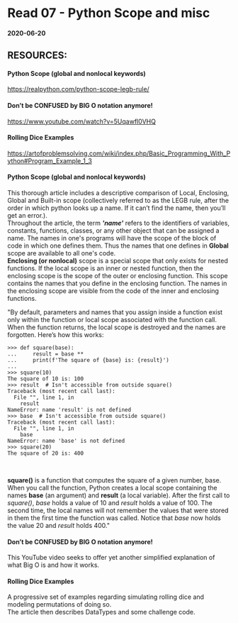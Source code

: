 # Read 07 - Python Scope and misc

#### 2020-06-20

## RESOURCES:
#### Python Scope (global and nonlocal keywords) <br>
https://realpython.com/python-scope-legb-rule/ <br>
#### Don’t be CONFUSED by BIG O notation anymore! <br>
https://www.youtube.com/watch?v=5Uqawfl0VHQ <br>
#### Rolling Dice Examples  <br>
https://artofproblemsolving.com/wiki/index.php/Basic_Programming_With_Python#Program_Example_1_3 <br>


#### Python Scope (global and nonlocal keywords) <br>
This thorough article includes a descriptive comparison of Local, Enclosing, Global and Built-in scope (collectively referred to as the LEGB rule, after the order in which python looks up a name. If it can’t find the name, then you’ll get an error.). <br>
Throughout the article, the term __*'name'*__ refers to the identifiers of variables, constants, functions, classes, or any other object that can be assigned a name. The names in one's programs will have the scope of the block of code in which one defines them. Thus the names that one defines in __Global__ scope are available to all one's code. <br>
__Enclosing (or nonlocal)__ scope is a special scope that only exists for nested functions. If the local scope is an inner or nested function, then the enclosing scope is the scope of the outer or enclosing function. This scope contains the names that you define in the enclosing function. The names in the enclosing scope are visible from the code of the inner and enclosing functions. <br>

"By default, parameters and names that you assign inside a function exist only within the function or local scope associated with the function call. When the function returns, the local scope is destroyed and the names are forgotten. Here’s how this works: <br>

<pre><code>>>> def square(base):
...     result = base **
...     print(f'The square of {base} is: {result}')
...
>>> square(10)
The square of 10 is: 100
>>> result  # Isn't accessible from outside square()
Traceback (most recent call last):
  File "<stdin>", line 1, in <module>
    result
NameError: name 'result' is not defined
>>> base  # Isn't accessible from outside square()
Traceback (most recent call last):
  File "<stdin>", line 1, in <module>
    base
NameError: name 'base' is not defined
>>> square(20)
The square of 20 is: 400</code></pre> <br>

__square()__ is a function that computes the square of a given number, base. When you call the function, Python creates a local scope containing the names __base__ (an argument) and __result__ (a local variable). After the first call to *square()*, *base* holds a value of 10 and *result* holds a value of 100. The second time, the local names will not remember the values that were stored in them the first time the function was called. Notice that *base* now holds the value 20 and *result* holds 400." <br>

#### Don’t be CONFUSED by BIG O notation anymore! <br>
This YouTube video seeks to offer yet another simplified explanation of what Big O is and how it works. <br>

#### Rolling Dice Examples  <br>
A progressive set of examples regarding simulating rolling dice and modeling permutations of doing so. <br>
The article then describes DataTypes and some challenge code.

